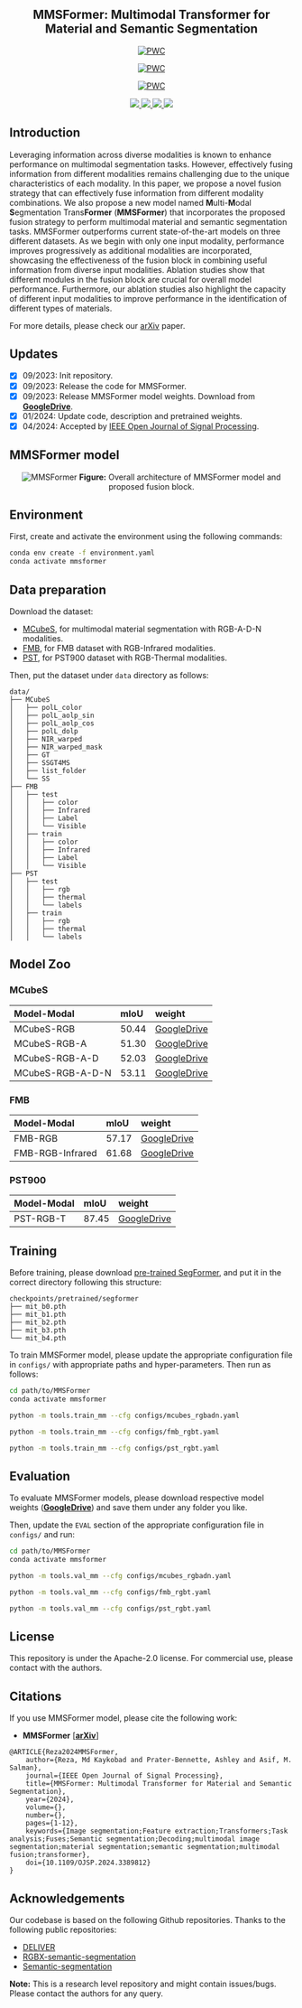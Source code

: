 <div align="center"> 

## MMSFormer: Multimodal Transformer for Material and Semantic Segmentation

</div>

<div align="center"> 
    
[![PWC](https://img.shields.io/endpoint.svg?url=https://paperswithcode.com/badge/multimodal-transformer-for-material/semantic-segmentation-on-mcubes)](https://paperswithcode.com/sota/semantic-segmentation-on-mcubes?p=multimodal-transformer-for-material)

[![PWC](https://img.shields.io/endpoint.svg?url=https://paperswithcode.com/badge/multimodal-transformer-for-material/semantic-segmentation-on-fmb-dataset)](https://paperswithcode.com/sota/semantic-segmentation-on-fmb-dataset?p=multimodal-transformer-for-material)

[![PWC](https://img.shields.io/endpoint.svg?url=https://paperswithcode.com/badge/multimodal-transformer-for-material/thermal-image-segmentation-on-pst900)](https://paperswithcode.com/sota/thermal-image-segmentation-on-pst900?p=multimodal-transformer-for-material)

<a href="https://ieeexplore.ieee.org/document/10502124/">
    <img src="https://img.shields.io/badge/Paper-IEEE OJSP-green" />
</a>
<a href="https://arxiv.org/pdf/2309.04001">
    <img src="https://img.shields.io/badge/arXiv-2309.04001-red" />
</a>
<a href="https://csiplab.github.io/MMSFormer/">
    <img src="https://img.shields.io/badge/Project-Webpage-blue" />
</a>
<a href="https://pytorch.org/">
    <img src="https://img.shields.io/badge/Framework-PyTorch-orange.svg" />
</a>
</div>

## Introduction

Leveraging information across diverse modalities is known to enhance performance on multimodal segmentation tasks. However, effectively fusing information from different modalities remains challenging due to the unique characteristics of each modality. In this paper, we propose a novel fusion strategy that can effectively fuse information from different modality combinations. We also propose a new model named **M**ulti-**M**odal **S**egmentation Trans**Former** (**MMSFormer**) that incorporates the proposed fusion strategy to perform multimodal material and semantic segmentation tasks. MMSFormer outperforms current state-of-the-art models on three different datasets. As we begin with only one input modality, performance improves progressively as additional modalities are incorporated, showcasing the effectiveness of the fusion block in combining useful information from diverse input modalities. Ablation studies show that different modules in the fusion block are crucial for overall model performance. Furthermore, our ablation studies also highlight the capacity of different input modalities to improve performance in the identification of different types of materials.

For more details, please check our [arXiv](https://arxiv.org/abs/2309.04001) paper.

## Updates
- [x] 09/2023: Init repository.
- [x] 09/2023: Release the code for MMSFormer.
- [x] 09/2023: Release MMSFormer model weights. Download from [**GoogleDrive**](https://drive.google.com/drive/folders/1OPr7PUrL7hkBXogmHFzHuTJweHuJmlP-?usp=sharing).
- [x] 01/2024: Update code, description and pretrained weights.
- [x] 04/2024: Accepted by [IEEE Open Journal of Signal Processing](https://ieeexplore.ieee.org/document/10502124).

## MMSFormer model

<div align="center"> 

![MMSFormer](figs/MMSFormer-V2.png)
**Figure:** Overall architecture of MMSFormer model and proposed fusion block.

</div>

## Environment

First, create and activate the environment using the following commands: 
```bash
conda env create -f environment.yaml
conda activate mmsformer
```

## Data preparation
Download the dataset:
- [MCubeS](https://github.com/kyotovision-public/multimodal-material-segmentation), for multimodal material segmentation with RGB-A-D-N modalities.
- [FMB](https://github.com/JinyuanLiu-CV/SegMiF), for FMB dataset with RGB-Infrared modalities.
- [PST](https://github.com/ShreyasSkandanS/pst900_thermal_rgb), for PST900 dataset with RGB-Thermal modalities.

Then, put the dataset under `data` directory as follows:

```
data/
├── MCubeS
│   ├── polL_color
│   ├── polL_aolp_sin
│   ├── polL_aolp_cos
│   ├── polL_dolp
│   ├── NIR_warped
│   ├── NIR_warped_mask
│   ├── GT
│   ├── SSGT4MS
│   ├── list_folder
│   └── SS
├── FMB
│   ├── test
│   │   ├── color
│   │   ├── Infrared
│   │   ├── Label
│   │   └── Visible
│   ├── train
│   │   ├── color
│   │   ├── Infrared
│   │   ├── Label
│   │   └── Visible
├── PST
│   ├── test
│   │   ├── rgb
│   │   ├── thermal
│   │   └── labels
│   ├── train
│   │   ├── rgb
│   │   ├── thermal
│   │   └── labels
```

## Model Zoo

### MCubeS
| Model-Modal      | mIoU   | weight |
| :--------------- | :----- | :----- |
| MCubeS-RGB       | 50.44 | [GoogleDrive](https://drive.google.com/drive/folders/1TiC4spUgMGo8zO2iChpuuRo8cmZC2yeh?usp=sharing) |
| MCubeS-RGB-A     | 51.30 | [GoogleDrive](https://drive.google.com/drive/folders/1TiC4spUgMGo8zO2iChpuuRo8cmZC2yeh?usp=sharing) |
| MCubeS-RGB-A-D   | 52.03 | [GoogleDrive](https://drive.google.com/drive/folders/1TiC4spUgMGo8zO2iChpuuRo8cmZC2yeh?usp=sharing) |
| MCubeS-RGB-A-D-N | 53.11 | [GoogleDrive](https://drive.google.com/drive/folders/1TiC4spUgMGo8zO2iChpuuRo8cmZC2yeh?usp=sharing) |

### FMB
| Model-Modal      | mIoU   | weight |
| :--------------- | :----- | :----- |
| FMB-RGB          | 57.17 | [GoogleDrive](https://drive.google.com/drive/folders/15kuBWiEHOxxOLMxvASYzPhdSgG8ZWfgm?usp=sharing) |
| FMB-RGB-Infrared | 61.68 | [GoogleDrive](https://drive.google.com/drive/folders/15kuBWiEHOxxOLMxvASYzPhdSgG8ZWfgm?usp=sharing) |

### PST900
| Model-Modal      | mIoU   | weight |
| :--------------- | :----- | :----- |
| PST-RGB-T        | 87.45 | [GoogleDrive](https://drive.google.com/drive/folders/1yv7wfGVLrxBYQ3teDg3eL-zYJsie56Ll?usp=sharing) |


## Training

Before training, please download [pre-trained SegFormer](https://drive.google.com/drive/folders/10XgSW8f7ghRs9fJ0dE-EV8G2E_guVsT5), and put it in the correct directory following this structure:

```text
checkpoints/pretrained/segformer
├── mit_b0.pth
├── mit_b1.pth
├── mit_b2.pth
├── mit_b3.pth
└── mit_b4.pth
```

To train MMSFormer model, please update the appropriate configuration file in `configs/` with appropriate paths and hyper-parameters. Then run as follows:

```bash
cd path/to/MMSFormer
conda activate mmsformer

python -m tools.train_mm --cfg configs/mcubes_rgbadn.yaml

python -m tools.train_mm --cfg configs/fmb_rgbt.yaml

python -m tools.train_mm --cfg configs/pst_rgbt.yaml
```


## Evaluation
To evaluate MMSFormer models, please download respective model weights ([**GoogleDrive**](https://drive.google.com/drive/folders/1OPr7PUrL7hkBXogmHFzHuTJweHuJmlP-?usp=sharing)) and save them under any folder you like.

<!-- 
```text
output/
├── MCubeS
│   ├── MMSFormer_MiT_B2_MCubeS_RGB.pth
│   ├── MMSFormer_MiT_B2_MCubeS_RGBA.pth
│   ├── MMSFormer_MiT_B2_MCubeS_RGBAD.pth
│   ├── MMSFormer_MiT_B2_MCubeS_RGBNAD.pth
``` -->

Then, update the `EVAL` section of the appropriate configuration file in `configs/` and run:

```bash
cd path/to/MMSFormer
conda activate mmsformer

python -m tools.val_mm --cfg configs/mcubes_rgbadn.yaml

python -m tools.val_mm --cfg configs/fmb_rgbt.yaml

python -m tools.val_mm --cfg configs/pst_rgbt.yaml
```

## License

This repository is under the Apache-2.0 license. For commercial use, please contact with the authors.


## Citations

If you use MMSFormer model, please cite the following work:

- **MMSFormer** [[**arXiv**](https://arxiv.org/abs/2309.04001)]
```
@ARTICLE{Reza2024MMSFormer,
    author={Reza, Md Kaykobad and Prater-Bennette, Ashley and Asif, M. Salman},
    journal={IEEE Open Journal of Signal Processing}, 
    title={MMSFormer: Multimodal Transformer for Material and Semantic Segmentation}, 
    year={2024},
    volume={},
    number={},
    pages={1-12},
    keywords={Image segmentation;Feature extraction;Transformers;Task analysis;Fuses;Semantic segmentation;Decoding;multimodal image segmentation;material segmentation;semantic segmentation;multimodal fusion;transformer},
    doi={10.1109/OJSP.2024.3389812}
}
```

## Acknowledgements
Our codebase is based on the following Github repositories. Thanks to the following public repositories:
- [DELIVER](https://github.com/jamycheung/DELIVER)
- [RGBX-semantic-segmentation](https://github.com/huaaaliu/RGBX_Semantic_Segmentation)
- [Semantic-segmentation](https://github.com/sithu31296/semantic-segmentation)

**Note:** This is a research level repository and might contain issues/bugs. Please contact the authors for any query.
